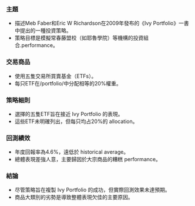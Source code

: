 ### 主題  
- 描述Meb Faber和Eric W Richardson在2009年發布的《Ivy Portfolio》一書中提出的一種投資策略。  
- 策略目標是模擬常春藤盟校（如耶魯學院）等機構的投資組合.performance。  

### 交易商品  
- 使用五隻交易所買賣基金（ETFs）。  
- 每只ETF在/portfolio/中分配相等的20%權重。  

### 策略細則  
- 選擇的五隻ETF旨在接近 Ivy Portfolio 的表現。  
- 這些ETF未明確列出，但每只均占20%的 allocation。  

### 回測績效  
- 年度回報率為4.6%，遠低於 historical average。  
- 總體表現差強人意，主要歸因於大宗商品的糟糕 performance。  

### 結論  
- 尽管策略旨在複製 Ivy Portfolio 的成功，但實際回測效果未達預期。  
- 商品大類別的劣勢是導致整體表現欠佳的主要原因。
